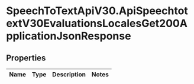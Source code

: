 # SpeechToTextApiV30.ApiSpeechtotextV30EvaluationsLocalesGet200ApplicationJsonResponse

## Properties
Name | Type | Description | Notes
------------ | ------------- | ------------- | -------------


